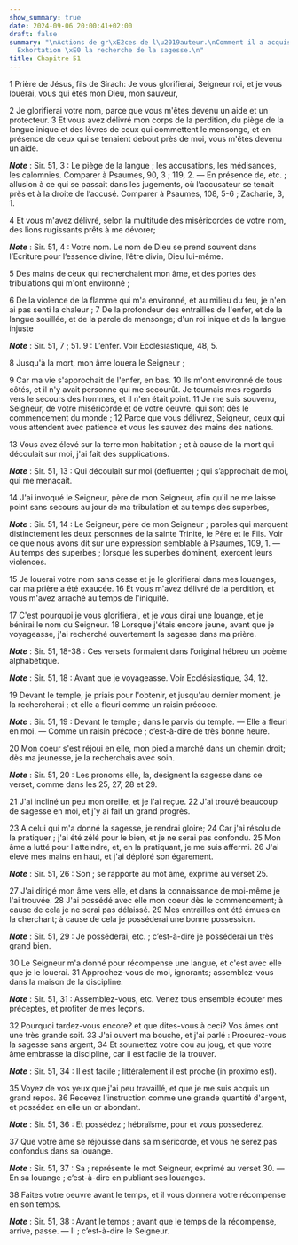 ```yaml
---
show_summary: true
date: 2024-09-06 20:00:41+02:00
draft: false
summary: "\nActions de gr\xE2ces de l\u2019auteur.\nComment il a acquis la sagesse.\n\
  Exhortation \xE0 la recherche de la sagesse.\n"
title: Chapitre 51
---
```





1 Prière de Jésus, fils de Sirach: Je vous glorifierai, Seigneur roi, et je vous louerai, vous qui êtes mon Dieu, mon sauveur,


2 Je glorifierai votre nom, parce que vous m'êtes devenu un aide et un protecteur. 3 Et vous avez délivré mon corps de la perdition, du piège de la langue inique et des lèvres de ceux qui commettent le mensonge, et en présence de ceux qui se tenaient debout près de moi, vous m'êtes devenu un aide.

***Note*** :  Sir. 51, 3 : Le piège de la langue ; les accusations, les médisances, les calomnies. Comparer à Psaumes, 90, 3 ; 119, 2. ― En présence de, etc. ; allusion à ce qui se passait dans les jugements, où l’accusateur se tenait près et à la droite de l’accusé. Comparer à Psaumes, 108, 5-6 ; Zacharie, 3, 1.

4 Et vous m'avez délivré, selon la multitude des miséricordes de votre nom, des lions rugissants prêts à me dévorer;

***Note*** :  Sir. 51, 4 : Votre nom. Le nom de Dieu se prend souvent dans l’Ecriture pour l’essence divine, l’être divin, Dieu lui-même.

5 Des mains de ceux qui recherchaient mon âme, et des portes des tribulations qui m'ont environné ;


6 De la violence de la flamme qui m'a environné, et au milieu du feu, je n'en ai pas senti la chaleur ; 7 De la profondeur des entrailles de l'enfer, et de la langue souillée, et de la parole de mensonge; d'un roi inique et de la langue injuste

***Note*** :  Sir. 51, 7 ; 51. 9 : L’enfer. Voir Ecclésiastique, 48, 5.

8 Jusqu'à la mort, mon âme louera le Seigneur ;


9 Car ma vie s'approchait de l'enfer, en bas. 10 Ils m'ont environné de tous côtés, et il n'y avait personne qui me secourût. Je tournais mes regards vers le secours des hommes, et il n'en était point. 11 Je me suis souvenu, Seigneur, de votre miséricorde et de votre oeuvre, qui sont dès le commencement du monde ; 12 Parce que vous délivrez, Seigneur, ceux qui vous attendent avec patience et vous les sauvez des mains des nations.


13 Vous avez élevé sur la terre mon habitation ; et à cause de la mort qui découlait sur moi, j'ai fait des supplications.

***Note*** :  Sir. 51, 13 : Qui découlait sur moi (defluente) ; qui s’approchait de moi, qui me menaçait.

14 J'ai invoqué le Seigneur, père de mon Seigneur, afin qu'il ne me laisse point sans secours au jour de ma tribulation et au temps des superbes,

***Note*** :  Sir. 51, 14 : Le Seigneur, père de mon Seigneur ; paroles qui marquent distinctement les deux personnes de la sainte Trinité, le Père et le Fils. Voir ce que nous avons dit sur une expression semblable à Psaumes, 109, 1. ― Au temps des superbes ; lorsque les superbes dominent, exercent leurs violences.

15 Je louerai votre nom sans cesse et je le glorifierai dans mes louanges, car ma prière a été exaucée. 16 Et vous m'avez délivré de la perdition, et vous m'avez arraché au temps de l'iniquité.


17 C'est pourquoi je vous glorifierai, et je vous dirai une louange, et je bénirai le nom du Seigneur. 18 Lorsque j'étais encore jeune, avant que je voyageasse, j'ai recherché ouvertement la sagesse dans ma prière.

***Note*** :  Sir. 51, 18-38 : Ces versets formaient dans l’original hébreu un poème alphabétique.

***Note*** :  Sir. 51, 18 : Avant que je voyageasse. Voir Ecclésiastique, 34, 12.

19 Devant le temple, je priais pour l'obtenir, et jusqu'au dernier moment, je la rechercherai ; et elle a fleuri comme un raisin précoce.

***Note*** :  Sir. 51, 19 : Devant le temple ; dans le parvis du temple. ― Elle a fleuri en moi. ― Comme un raisin précoce ; c’est-à-dire de très bonne heure.

20 Mon coeur s'est réjoui en elle, mon pied a marché dans un chemin droit; dès ma jeunesse, je la recherchais avec soin.

***Note*** :  Sir. 51, 20 : Les pronoms elle, la, désignent la sagesse dans ce verset, comme dans les 25, 27, 28 et 29.

21 J'ai incliné un peu mon oreille, et je l'ai reçue. 22 J'ai trouvé beaucoup de sagesse en moi, et j'y ai fait un grand progrès.


23 A celui qui m'a donné la sagesse, je rendrai gloire; 24 Car j'ai résolu de la pratiquer ; j'ai été zélé pour le bien, et je ne serai pas confondu. 25 Mon âme a lutté pour l'atteindre, et, en la pratiquant, je me suis affermi. 26 J'ai élevé mes mains en haut, et j'ai déploré son égarement.

***Note*** :  Sir. 51, 26 : Son ; se rapporte au mot âme, exprimé au verset 25.

27 J'ai dirigé mon âme vers elle, et dans la connaissance de moi-même je l'ai trouvée. 28 J'ai possédé avec elle mon coeur dès le commencement; à cause de cela je ne serai pas délaissé. 29 Mes entrailles ont été émues en la cherchant; à cause de cela je posséderai une bonne possession.

***Note*** :  Sir. 51, 29 : Je posséderai, etc. ; c’est-à-dire je posséderai un très grand bien.

30 Le Seigneur m'a donné pour récompense une langue, et c'est avec elle que je le louerai. 31 Approchez-vous de moi, ignorants; assemblez-vous dans la maison de la discipline.

***Note*** :  Sir. 51, 31 : Assemblez-vous, etc. Venez tous ensemble écouter mes préceptes, et profiter de mes leçons.

32 Pourquoi tardez-vous encore? et que dites-vous à ceci? Vos âmes ont une très grande soif. 33 J'ai ouvert ma bouche, et j'ai parlé : Procurez-vous la sagesse sans argent, 34 Et soumettez votre cou au joug, et que votre âme embrasse la discipline, car il est facile de la trouver.

***Note*** :  Sir. 51, 34 : Il est facile ; littéralement il est proche (in proximo est).

35 Voyez de vos yeux que j'ai peu travaillé, et que je me suis acquis un grand repos. 36 Recevez l'instruction comme une grande quantité d'argent, et possédez en elle un or abondant.

***Note*** :  Sir. 51, 36 : Et possédez ; hébraïsme, pour et vous posséderez.

37 Que votre âme se réjouisse dans sa miséricorde, et vous ne serez pas confondus dans sa louange.

***Note*** :  Sir. 51, 37 : Sa ; représente le mot Seigneur, exprimé au verset 30. ― En sa louange ; c’est-à-dire en publiant ses louanges.

38 Faites votre oeuvre avant le temps, et il vous donnera votre récompense en son temps.

***Note*** :  Sir. 51, 38 : Avant le temps ; avant que le temps de la récompense, arrive, passe. ― Il ; c’est-à-dire le Seigneur.
